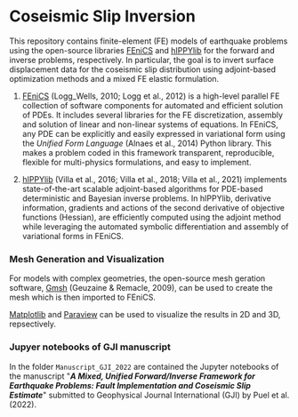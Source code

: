 # Coseismic Slip Inversion

This repository contains finite-element (FE) models of earthquake problems using the open-source libraries [FEniCS](https://fenicsproject.org) and [hIPPYlib](https://hippylib.github.io) for the forward and inverse problems, respectively. In particular, the goal is to invert surface displacement data for the coseismic slip distribution using adjoint-based optimization methods and a mixed FE elastic formulation.


1) [FEniCS](https://fenicsproject.org) (Logg_Wells, 2010; Logg et al., 2012) is a high-level parallel FE collection of software components for automated and efficient solution of PDEs. It includes several libraries for the FE discretization, assembly and solution of linear and non-linear systems of equations. In FEniCS, any PDE can be explicitly and easily expressed in variational form using the *Unified Form Language* (Alnaes et al., 2014) Python library. This makes a problem coded in this framework transparent, reproducible, flexible for multi-physics formulations, and easy to implement. 


2) [hIPPYlib](https://hippylib.github.io) (Villa et al., 2016; Villa et al., 2018; Villa et al., 2021) implements state-of-the-art scalable adjoint-based algorithms for PDE-based deterministic and Bayesian inverse problems. In hIPPYlib, derivative information, gradients and actions of the second derivative of objective functions (Hessian), are efficiently computed using the adjoint method while leveraging the automated symbolic differentiation and assembly of variational forms in FEniCS.


### Mesh Generation and Visualization

For models with complex geometries, the open-source mesh geration software, [Gmsh](https://www.gmsh.info/) (Geuzaine & Remacle, 2009), can be used to create the mesh which is then imported to FEniCS.

[Matplotlib](https://matplotlib.org) and [Paraview](https://www.paraview.org/) can be used to visualize the results in 2D and 3D, repsectively.


### Jupyer notebooks of GJI manuscript

In the folder ``Manuscript_GJI_2022`` are contained the Jupyter notebooks of the manuscript "***A Mixed, Unified Forward/Inverse Framework for Earthquake Problems: Fault Implementation and Coseismic Slip Estimate***" submitted to Geophysical Journal International (GJI) by Puel et al. (2022).
